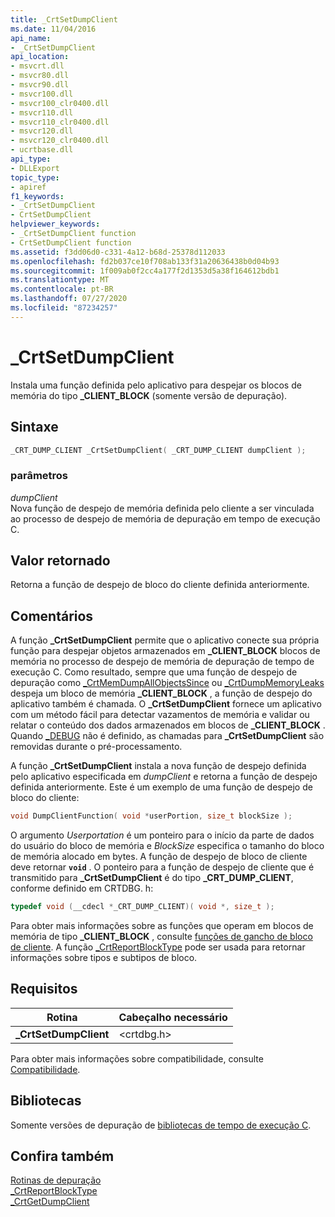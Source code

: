 ```yaml
---
title: _CrtSetDumpClient
ms.date: 11/04/2016
api_name:
- _CrtSetDumpClient
api_location:
- msvcrt.dll
- msvcr80.dll
- msvcr90.dll
- msvcr100.dll
- msvcr100_clr0400.dll
- msvcr110.dll
- msvcr110_clr0400.dll
- msvcr120.dll
- msvcr120_clr0400.dll
- ucrtbase.dll
api_type:
- DLLExport
topic_type:
- apiref
f1_keywords:
- _CrtSetDumpClient
- CrtSetDumpClient
helpviewer_keywords:
- _CrtSetDumpClient function
- CrtSetDumpClient function
ms.assetid: f3dd06d0-c331-4a12-b68d-25378d112033
ms.openlocfilehash: fd2b037ce10f708ab133f31a20636438b0d04b93
ms.sourcegitcommit: 1f009ab0f2cc4a177f2d1353d5a38f164612bdb1
ms.translationtype: MT
ms.contentlocale: pt-BR
ms.lasthandoff: 07/27/2020
ms.locfileid: "87234257"
---
```

# <a name="_crtsetdumpclient"></a>_CrtSetDumpClient

Instala uma função definida pelo aplicativo para despejar os blocos de memória do tipo **_CLIENT_BLOCK** (somente versão de depuração).

## <a name="syntax"></a>Sintaxe

```C
_CRT_DUMP_CLIENT _CrtSetDumpClient( _CRT_DUMP_CLIENT dumpClient );
```

### <a name="parameters"></a>parâmetros

*dumpClient*<br/>
Nova função de despejo de memória definida pelo cliente a ser vinculada ao processo de despejo de memória de depuração em tempo de execução C.

## <a name="return-value"></a>Valor retornado

Retorna a função de despejo de bloco do cliente definida anteriormente.

## <a name="remarks"></a>Comentários

A função **_CrtSetDumpClient** permite que o aplicativo conecte sua própria função para despejar objetos armazenados em **_CLIENT_BLOCK** blocos de memória no processo de despejo de memória de depuração de tempo de execução C. Como resultado, sempre que uma função de despejo de depuração como [_CrtMemDumpAllObjectsSince](crtmemdumpallobjectssince.md) ou [_CrtDumpMemoryLeaks](crtdumpmemoryleaks.md) despeja um bloco de memória **_CLIENT_BLOCK** , a função de despejo do aplicativo também é chamada. O **_CrtSetDumpClient** fornece um aplicativo com um método fácil para detectar vazamentos de memória e validar ou relatar o conteúdo dos dados armazenados em blocos de **_CLIENT_BLOCK** . Quando [_DEBUG](../../c-runtime-library/debug.md) não é definido, as chamadas para **_CrtSetDumpClient** são removidas durante o pré-processamento.

A função **_CrtSetDumpClient** instala a nova função de despejo definida pelo aplicativo especificada em *dumpClient* e retorna a função de despejo definida anteriormente. Este é um exemplo de uma função de despejo de bloco do cliente:

```C
void DumpClientFunction( void *userPortion, size_t blockSize );
```

O argumento *Userportation* é um ponteiro para o início da parte de dados do usuário do bloco de memória e *BlockSize* especifica o tamanho do bloco de memória alocado em bytes. A função de despejo de bloco de cliente deve retornar **`void`** . O ponteiro para a função de despejo de cliente que é transmitido para **_CrtSetDumpClient** é do tipo **_CRT_DUMP_CLIENT**, conforme definido em CRTDBG. h:

```C
typedef void (__cdecl *_CRT_DUMP_CLIENT)( void *, size_t );
```

Para obter mais informações sobre as funções que operam em blocos de memória de tipo **_CLIENT_BLOCK** , consulte [funções de gancho de bloco de cliente](/visualstudio/debugger/client-block-hook-functions). A função [_CrtReportBlockType](crtreportblocktype.md) pode ser usada para retornar informações sobre tipos e subtipos de bloco.

## <a name="requirements"></a>Requisitos

|Rotina|Cabeçalho necessário|
|-------------|---------------------|
|**_CrtSetDumpClient**|\<crtdbg.h>|

Para obter mais informações sobre compatibilidade, consulte [Compatibilidade](../../c-runtime-library/compatibility.md).

## <a name="libraries"></a>Bibliotecas

Somente versões de depuração de [bibliotecas de tempo de execução C](../../c-runtime-library/crt-library-features.md).

## <a name="see-also"></a>Confira também

[Rotinas de depuração](../../c-runtime-library/debug-routines.md)<br/>
[_CrtReportBlockType](crtreportblocktype.md)<br/>
[_CrtGetDumpClient](crtgetdumpclient.md)<br/>

